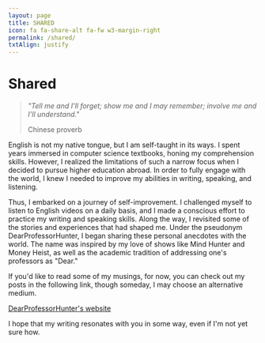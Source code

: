 ```yaml
---
layout: page
title: SHARED
icon: fa fa-share-alt fa-fw w3-margin-right
permalink: /shared/
txtAlign: justify
---
```



# Shared


  <blockquote class="w3-panel w3-leftbar w3-light-grey">
    <p class="w3-large"><i>"Tell me and I'll forget; show me and I may remember; involve me and I'll understand."</i></p>
    <p>Chinese proverb</p>
  </blockquote> 



English is not my native tongue, but I am self-taught in its ways. I spent years immersed in computer science textbooks, honing my comprehension skills. However, I realized the limitations of such a narrow focus when I decided to pursue higher education abroad. In order to fully engage with the world, I knew I needed to improve my abilities in writing, speaking, and listening.

Thus, I embarked on a journey of self-improvement. I challenged myself to listen to English videos on a daily basis, and I made a conscious effort to practice my writing and speaking skills. Along the way, I revisited some of the stories and experiences that had shaped me. Under the pseudonym DearProfessorHunter, I began sharing these personal anecdotes with the world. The name was inspired by my love of shows like Mind Hunter and Money Heist, as well as the academic tradition of addressing one's professors as "Dear."

If you'd like to read some of my musings, for now, you can check out my posts in the following link, though someday, I may choose an alternative medium.

[DearProfessorHunter's website](https://dearprofessorhunter.notion.site/dearprofessorhunter/Home-cd5bc9dd95bb4eebb0466452e17658f1)

I hope that my writing resonates with you in some way, even if I'm not yet sure how.

